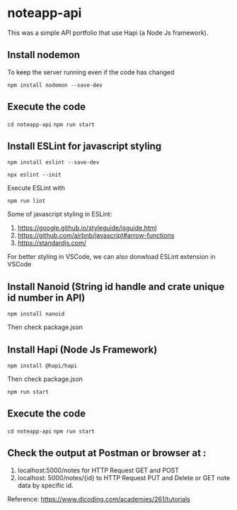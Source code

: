 # noteapp-api

This was a simple API portfolio that use Hapi (a Node Js framework).

## Install nodemon 
To keep the server running even if the code has changed

`npm install nodemon --save-dev`

## Execute the code

`cd noteapp-api`
`npm run start`

## Install ESLint for javascript styling

`npm install eslint --save-dev`

`npx eslint --init`

Execute ESLint with

`npm run lint`

Some of javascript styling in ESLint:
1. https://google.github.io/styleguide/jsguide.html
2. https://github.com/airbnb/javascript#arrow-functions
3. https://standardjs.com/

For better styling in VSCode, we can also donwload ESLint extension in VSCode

## Install Nanoid (String id handle and crate unique id number in API)

`npm install nanoid`

Then check package.json

## Install Hapi (Node Js Framework)

`npm install @hapi/hapi`

Then check package.json

`npm run start`

## Execute the code

`cd noteapp-api`
`npm run start`

## Check the output at Postman or browser at :
1. localhost:5000/notes for HTTP Request GET and POST
2. localhost: 5000/notes/{id} to HTTP Request PUT and Delete or GET note data by specific id.

Reference: https://www.dicoding.com/academies/261/tutorials
